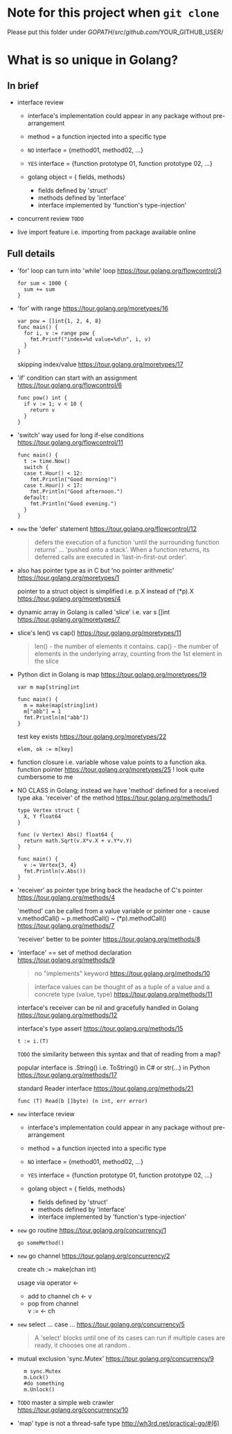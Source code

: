 Note for this project when `git clone`
===
Please put this folder under $GOPATH/src/github.com/$YOUR_GITHUB_USER/

What is so unique in Golang?
===

In brief
---
  
- interface review
  - interface's implementation could appear in any package without pre-arrangement
  - method = a function injected into a specific type
  - `NO` interface = {method01, method02, ...}
  - `YES` interface = {function prototype 01, function prototype 02, ...}

  - golang object = { fields, methods}
    + fields  defined by 'struct'
    + methods defined by 'interface'
    + interface implemented by 'function's type-injection'
    
- concurrent review `TODO`

- live import feature i.e. importing from package available online 
    

Full details
---
- 'for' loop can turn into 'while' loop
  https://tour.golang.org/flowcontrol/3
  
  ```
  for sum < 1000 {
    sum += sum
  }
  ```
  
- 'for' with range
  https://tour.golang.org/moretypes/16
  
  ```
  var pow = []int{1, 2, 4, 8}
  func main() {
    for i, v := range pow {
      fmt.Printf("index=%d value=%d\n", i, v)
    }
  }
  ```
  
  skipping index/value 
  https://tour.golang.org/moretypes/17


- 'if' condition can start with an assignment
  https://tour.golang.org/flowcontrol/6
  
  ```
  func pow() int {
    if v := 1; v < 10 {
      return v
    }
  }
  ```

- 'switch' way used for long if-else conditions
  https://tour.golang.org/flowcontrol/11
  
  ```
  func main() {
    t := time.Now()
    switch {
    case t.Hour() < 12:
      fmt.Println("Good morning!")
    case t.Hour() < 17:
      fmt.Println("Good afternoon.")
    default:
      fmt.Println("Good evening.")
    }
  }

  ```
  
- `new` the 'defer' statement
  https://tour.golang.org/flowcontrol/12
  > defers the execution of a function 'until the surrounding function returns'
  > ... 'pushed onto a stack'. When a function returns, its deferred calls are executed in 'last-in-first-out order'.
    
- also has pointer type as in C but 'no pointer arithmetic'
  https://tour.golang.org/moretypes/1
  
  pointer to a struct object is simplified i.e. p.X instead of (*p).X
  https://tour.golang.org/moretypes/4

- dynamic array in Golang is called 'slice' i.e. var s []int
  https://tour.golang.org/moretypes/7
  
- slice's len() vs cap()
  https://tour.golang.org/moretypes/11
  > len() - the number of elements it contains.
  > cap() - the number of elements in the underlying array, counting from the 1st element in the slice

- Python dict in Golang is map
  https://tour.golang.org/moretypes/19
  
  ```
  var m map[string]int
  
  func main() {
  	m = make(map[string]int)
  	m["abb"] = 1
  	fmt.Println(m["abb"])
  }
  ```
  
  test key exists
  https://tour.golang.org/moretypes/22
  ```
  elem, ok := m[key]
  ```
  
- function closure i.e. variable whose value points to a function aka. function pointer
  https://tour.golang.org/moretypes/25
  ! look quite cumbersome to me
  
- NO CLASS in Golang; instead we have 'method' defined for a received type aka. 'receiver' of the method
  https://tour.golang.org/methods/1
  ```
  type Vertex struct {
    X, Y float64
  }
  
  func (v Vertex) Abs() float64 {
    return math.Sqrt(v.X*v.X + v.Y*v.Y)
  }
  
  func main() {
    v := Vertex{3, 4}
    fmt.Println(v.Abs())
  }
  ```
  
- 'receiver' as pointer type bring back the headache of C's pointer
  https://tour.golang.org/methods/4
  
  'method' can be called from a value variable or pointer one - cause v.methodCall() ~ p.methodCall() ~ (*p).methodCall()
  https://tour.golang.org/methods/7
  
  'receiver' better to be pointer
  https://tour.golang.org/methods/8
  
- 'interface' == set of method declaration
  https://tour.golang.org/methods/9
  
  > no "implements" keyword
  https://tour.golang.org/methods/10
  
  > interface values can be thought of as a tuple of a value and a concrete type (value, type)
  https://tour.golang.org/methods/11
  
  interface's receiver can be nil and gracefully handled in Golang
  https://tour.golang.org/methods/12
  
  interface's type assert 
  https://tour.golang.org/methods/15
  ```
  t := i.(T)
  ```
  `TODO` the similarity between this syntax and that of reading from a map?
  
  popular interface is .String() i.e. ToString() in C# or str(...) in Python
  https://tour.golang.org/methods/17
  
  standard Reader interface
  https://tour.golang.org/methods/21
  ```
  func (T) Read(b []byte) (n int, err error)
  ```
  
- `new` interface review
  - interface's implementation could appear in any package without pre-arrangement
  - method = a function injected into a specific type
  - `NO` interface = {method01, method02, ...}
  - `YES` interface = {function prototype 01, function prototype 02, ...}

  - golang object = { fields, methods}
    + fields  defined by 'struct'
    + methods defined by 'interface'
    + interface implemented by 'function's type-injection'
    
- `new` go routine 
  https://tour.golang.org/concurrency/1
  ```
  go someMethod()
  ```
  
- `new` go channel
  https://tour.golang.org/concurrency/2

  create
  ch := make(chan int)
  
  usage via operator <-
  - add to channel
    ch <- v
  - pop from channel  
    v := <- ch

- `new` select ... case ...
  https://tour.golang.org/concurrency/5
  > A 'select' blocks until one of its cases can run
  > if multiple cases are ready, it chooses one at random .
  
- mutual exclusion 'sync.Mutex'
  https://tour.golang.org/concurrency/9
  ```
	m sync.Mutex
	m.Lock()
	#do something
	m.Unlock()
  ```
  
- `TODO` master a simple web crawler
  https://tour.golang.org/concurrency/10
  
- 'map' type is not a thread-safe type
  http://wh3rd.net/practical-go/#(6)
